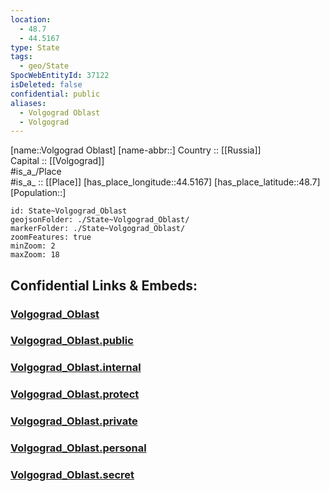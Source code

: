 ```yaml
---
location:
  - 48.7
  - 44.5167
type: State
tags:
  - geo/State
SpocWebEntityId: 37122
isDeleted: false
confidential: public
aliases:
  - Volgograd Oblast
  - Volgograd 
---
```

[name::Volgograd Oblast] 
[name-abbr::] 
Country :: [[Russia]]  
Capital :: [[Volgograd]]  
#is_a_/Place  
#is_a_ :: [[Place]] 
[has_place_longitude::44.5167] 
[has_place_latitude::48.7] 
[Population::] 



```leaflet
id: State~Volgograd_Oblast
geojsonFolder: ./State~Volgograd_Oblast/
markerFolder: ./State~Volgograd_Oblast/
zoomFeatures: true 
minZoom: 2 
maxZoom: 18
```


## Confidential Links & Embeds: 

### [Volgograd_Oblast](/_Standards/Earth/Continent/Europe/Europe~East/Russia/Russia~South/Volgograd_Oblast.md) 

### [Volgograd_Oblast.public](/_public/Earth/Continent/Europe/Europe~East/Russia/Russia~South/Volgograd_Oblast.public.md) 

### [Volgograd_Oblast.internal](/_internal/Earth/Continent/Europe/Europe~East/Russia/Russia~South/Volgograd_Oblast.internal.md) 

### [Volgograd_Oblast.protect](/_protect/Earth/Continent/Europe/Europe~East/Russia/Russia~South/Volgograd_Oblast.protect.md) 

### [Volgograd_Oblast.private](/_private/Earth/Continent/Europe/Europe~East/Russia/Russia~South/Volgograd_Oblast.private.md) 

### [Volgograd_Oblast.personal](/_personal/Earth/Continent/Europe/Europe~East/Russia/Russia~South/Volgograd_Oblast.personal.md) 

### [Volgograd_Oblast.secret](/_secret/Earth/Continent/Europe/Europe~East/Russia/Russia~South/Volgograd_Oblast.secret.md)


